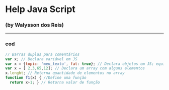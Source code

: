 # Help Java Script
### (by Walysson dos Reis)
---------------------
### cod
~~~JavaScript
// Barras duplas para comentários
var x; // Declara variável em JS
var x = {topic: 'meu_texto', fat: true}; // Declara objetos em JS; equivale ao dicionário em Python
var x = [ 2,3,65,12]; // Declara um array com alguns elementos
x.lenght; // Retorna quantidade de elementos no array
function f1(x) { //Define uma função
  return x+1; } // Retorna valor de função
  
~~~
